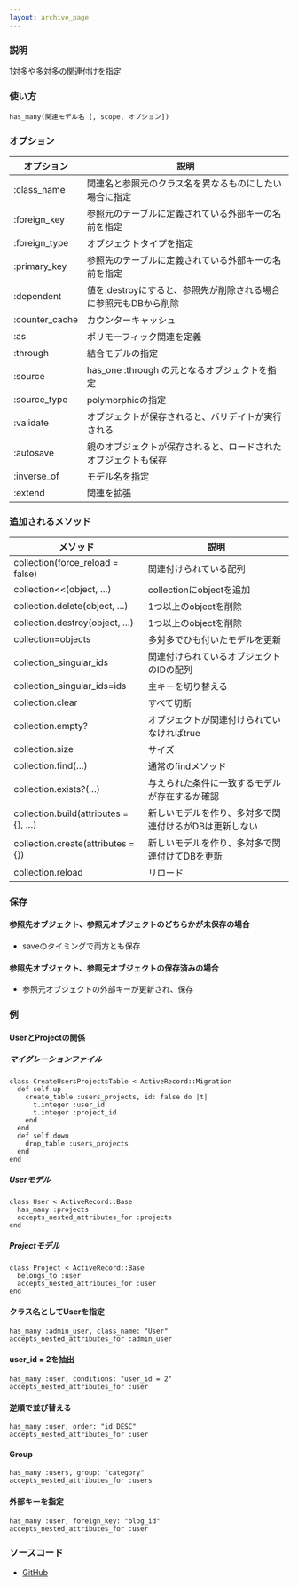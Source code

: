 ```yaml
---
layout: archive_page
---
```

### 説明
1対多や多対多の関連付けを指定

### 使い方
    has_many(関連モデル名 [, scope, オプション])

### オプション

オプション       | 説明
-------------- | ----
:class_name    | 関連名と参照元のクラス名を異なるものにしたい場合に指定
:foreign_key   | 参照元のテーブルに定義されている外部キーの名前を指定
:foreign_type  | オブジェクトタイプを指定
:primary_key   | 参照先のテーブルに定義されている外部キーの名前を指定
:dependent     | 値を:destroyにすると、参照先が削除される場合に参照元もDBから削除
:counter_cache | カウンターキャッシュ
:as            | ポリモーフィック関連を定義
:through       | 結合モデルの指定
:source        | has_one :through の元となるオブジェクトを指定
:source_type   | polymorphicの指定
:validate      | オブジェクトが保存されると、バリデイトが実行される
:autosave      | 親のオブジェクトが保存されると、ロードされたオブジェクトも保存
:inverse_of    | モデル名を指定
:extend        | 関連を拡張

### 追加されるメソッド

メソッド                              | 説明
------------------------------------ | ----------------------------
collection(force_reload = false)     | 関連付けられている配列
collection<<(object, …)              | collectionにobjectを追加
collection.delete(object, …)         | 1つ以上のobjectを削除
collection.destroy(object, …)        | 1つ以上のobjectを削除
collection=objects                   | 多対多でひも付いたモデルを更新
collection_singular_ids              | 関連付けられているオブジェクトのIDの配列
collection_singular_ids=ids          | 主キーを切り替える
collection.clear                     | すべて切断
collection.empty?                    | オブジェクトが関連付けられていなければtrue
collection.size                      | サイズ
collection.find(…)                   | 通常のfindメソッド
collection.exists?(…)                | 与えられた条件に一致するモデルが存在するか確認
collection.build(attributes = {}, …) | 新しいモデルを作り、多対多で関連付けるがDBは更新しない
collection.create(attributes = {})   | 新しいモデルを作り、多対多で関連付けてDBを更新
collection.reload                    | リロード

### 保存
#### 参照先オブジェクト、参照元オブジェクトのどちらかが未保存の場合
* saveのタイミングで両方とも保存

#### 参照先オブジェクト、参照元オブジェクトの保存済みの場合
* 参照元オブジェクトの外部キーが更新され、保存

### 例
#### UserとProjectの関係
##### マイグレーションファイル
    class CreateUsersProjectsTable < ActiveRecord::Migration
      def self.up
        create_table :users_projects, id: false do |t|
          t.integer :user_id
          t.integer :project_id
        end
      end
      def self.down
        drop_table :users_projects
      end
    end

##### Userモデル
    class User < ActiveRecord::Base
      has_many :projects
      accepts_nested_attributes_for :projects
    end

##### Projectモデル
    class Project < ActiveRecord::Base
      belongs_to :user
      accepts_nested_attributes_for :user
    end

#### クラス名としてUserを指定
    has_many :admin_user, class_name: "User"
    accepts_nested_attributes_for :admin_user

#### user_id = 2を抽出
    has_many :user, conditions: "user_id = 2"
    accepts_nested_attributes_for :user

#### 逆順で並び替える
    has_many :user, order: "id DESC"
    accepts_nested_attributes_for :user

#### Group
    has_many :users, group: "category"
    accepts_nested_attributes_for :users

#### 外部キーを指定
    has_many :user, foreign_key: "blog_id"
    accepts_nested_attributes_for :user

### ソースコード
* [GitHub](hhttps://github.com/rails/rails/blob/ac30e389ecfa0e26e3d44c1eda8488ddf63b3ecc/activerecord/lib/active_record/associations.rb#L1368)